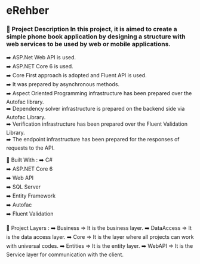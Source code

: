 # eRehber

<h3> 
 🌟 Project Description
In this project, it is aimed to create a simple phone book application by designing a structure with web services to be used by web or mobile applications. <br>
</h3> 
 
➡️ ASP.Net Web API is used.<br>
➡️ ASP.NET Core 6 is used.<br>
➡️ Core First approach is adopted and Fluent API is used.<br>
➡️ It was prepared by asynchronous methods.<br>
➡️ Aspect Oriented Programming infrastructure has been prepared over the Autofac library.<br>
➡️ Dependency solver infrastructure is prepared on the backend side via Autofac Library.<br>
➡️ Verification infrastructure has been prepared over the Fluent Validation Library.<br>
➡️ The endpoint infrastructure has been prepared for the responses of requests to the API.<br>


🌟 Built With :
➡️ C#<br>
➡️ ASP.NET Core 6<br>
➡️ Web API<br>
➡️ SQL Server<br>
➡️ Entity Framework<br>
➡️ Autofac<br>
➡️ Fluent Validation<br>

🌟 Project Layers :
➡️ Business => It is the business layer.
➡️ DataAccess => It is the data access layer.
➡️ Core => It is the layer where all projects can work with universal codes.
➡️ Entities => It is the entity layer.
➡️ WebAPI => It is the Service layer for communication with the client.
